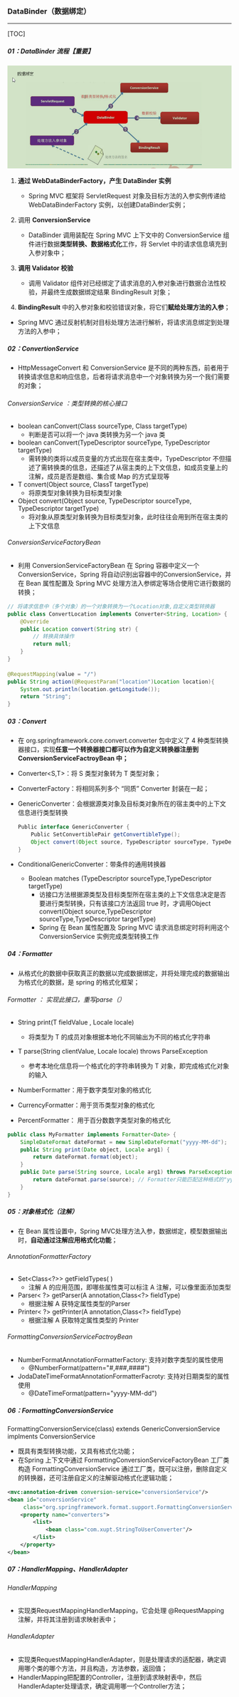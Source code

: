 ###  DataBinder（数据绑定）

------

[TOC]

##### 01：DataBinder 流程【重要】

![](https://github.com/likang315/Middleware/blob/master/14%EF%BC%9ASpringMVC/photos/DataBinder.png?raw=true)

1. **通过 WebDataBinderFactory，产生 DataBinder 实例**
   - Spring MVC 框架将 ServletRequest 对象及目标方法的入参实例传递给 WebDataBinderFactory 实例，以创建DataBinder实例；
   
2. 调用 **ConversionService** 
   - DataBinder 调用装配在 Spring MVC 上下文中的 ConversionService 组件进行数据**类型转换、数据格式化**工作，将 Servlet 中的请求信息填充到入参对象中；
   
3. **调用 Validator 校验**
   - 调用 Validator 组件对已经绑定了请求消息的入参对象进行数据合法性校验，并最终生成数据绑定结果 BindingResult 对象；
   
4. **BindingResult** 中的入参对象和校验错误对象，将它们**赋给处理方法的入参**；
- Spring MVC 通过反射机制对目标处理方法进行解析，将请求消息绑定到处理方法的入参中；

##### 02：ConvertionService

- HttpMessageConvert<T> 和 ConversionService 是不同的两种东西，前者用于转换请求信息和响应信息，后者将请求消息中一个对象转换为另一个我们需要的对象；


###### ConversionService ：类型转换的核心接口

- boolean canConvert(Class sourceType, Class targetType)
  - 判断是否可以将一个 java 类转换为另一个 java 类
- boolean canConvert(TypeDescriptor sourceType, TypeDescriptor targetType)
  - 需转换的类将以成员变量的方式出现在宿主类中，TypeDescriptor 不但描述了需转换类的信息，还描述了从宿主类的上下文信息，如成员变量上的注解，成员是否是数组、集合或 Map 的方式呈现等
- T convert(Object source, ClassT targetType)
  - 将原类型对象转换为目标类型对象
- Object convert(Object source, TypeDescriptor sourceType, TypeDescriptor targetType)
  - 将对象从原类型对象转换为目标类型对象，此时往往会用到所在宿主类的上下文信息

###### ConversionServiceFactoryBean

- 利用 ConversionServiceFactoryBean 在 Spring 容器中定义一个ConversionService，Spring 将自动识别出容器中的ConversionService，并在 Bean 属性配置及 Spring MVC 处理方法入参绑定等场合使用它进行数据的转换；


```java
// 将请求信息中（多个对象）的一个对象转换为一个Location对象,自定义类型转换器
public class ConvertLocation implements Converter<String, Location> {
    @Override
    public Location convert(String str) {
        // 转换具体操作
        return null;
    }
}

@RequestMapping(value = "/")
public String action(@RequestParam("location")Location location){
    System.out.println(location.getLongitude());
    return "String";
}
```

##### 03：Convert

- 在 org.springframework.core.convert.converter 包中定义了 4 种类型转换器接口，实现**任意一个转换器接口都可以作为自定义转换器注册到 ConversionServiceFactroyBean 中；**

- Converter<S,T>：将 S 类型对象转为 T 类型对象；

- ConverterFactory：将相同系列多个 “同质” Converter 封装在一起；

- GenericConverter：会根据源类对象及目标类对象所在的宿主类中的上下文信息进行类型转换

  ```Java
  Public interface GenericConverter {
      Public SetConvertiblePair getConvertibleType();
      Object convert(Object source, TypeDescriptor sourceType, TypeDescriptor targetType);
  }
  ```
  
- ConditionalGenericConverter：带条件的通用转换器
  - Boolean matches (TypeDescriptor sourceType,TypeDescriptor targetType)									
    - 访接口方法根据源类型及目标类型所在宿主类的上下文信息决定是否要进行类型转换，只有该接口方法返回 true 时，才调用Object convert(Object source,TypeDescriptor sourceType,TypeDescriptor targetType)
    - Spring 在 Bean 属性配置及 Spring MVC 请求消息绑定时将利用这个 ConversionService 实例完成类型转换工作

##### 04：Formatter

- 从格式化的数据中获取真正的数据以完成数据绑定，并将处理完成的数据输出为格式化的数据，是 spring 的格式化框架；


######    Formatter <T>： 实现此接口，重写parse（）

- String print(T fieldValue ,  Locale locale)
  - 将类型为 T 的成员对象根据本地化不同输出为不同的格式化字符串
- T  parse(String clientValue, Locale locale) throws ParseException
  - 参考本地化信息将一个格式化的字符串转换为 T 对象，即完成格式化对象的输入

- NumberFormatter：用于数字类型对象的格式化
- CurrencyFormatter：用于货币类型对象的格式化
- PercentFormatter： 用于百分数数字类型对象的格式化

```java
public class MyFormatter implements Formatter<Date> {
    SimpleDateFormat dateFormat = new SimpleDateFormat("yyyy-MM-dd");
    public String print(Date object, Locale arg1) {
        return dateFormat.format(object);
    }
    public Date parse(String source, Locale arg1) throws ParseException {
        return dateFormat.parse(source); // Formatter只能匹配这种格式的"yyyy-MM-dd"
    }
}
```

##### 05：对象格式化（注解）

- 在 Bean 属性设置中，Spring MVC处理方法入参，数据绑定，模型数据输出时，**自动通过注解应用格式化功能**；


###### AnnotationFormatterFactory

- Set<Class<?>> getFieldTypes( )
  - 注解 A 的应用范围，即哪些属性类可以标注 A 注解，可以像里面添加类型
- Parser< ?> getParser(A annotation,Class<?> fieldType)
  - 根据注解 A 获特定属性类型的Parser
- Printer< ?> getPrinter(A annotation,Class<?> fieldType)
  - 根据注解 A 获取特定属性类型的 Printer

######  FormattingConversionServiceFactroyBean

- NumberFormatAnnotationFormatterFactory: 支持对数字类型的属性使用
  - @NumberFormat(pattern="#,###,####")
- JodaDateTimeFormatAnnotationFormatterFacroty: 支持对日期类型的属性使用
  -  @DateTimeFormat(pattern="yyyy-MM-dd")

##### 06：FormattingConversionService

FormattingConversionService(class)  extends GenericConversionService implments ConversionService

- 既具有类型转换功能，又具有格式化功能；
- 在Spring 上下文中通过 FormattingConversionServiceFactoryBean 工厂类构造 FormattingConversionService
  通过工厂类，既可以注册，删除自定义的转换器，还可注册自定义的注解驱动格式化逻辑功能；

```xml
<mvc:annotation-driven conversion-service="conversionService"/>
<bean id="conversionService"
     class="org.springframework.format.support.FormattingConversionServiceFactoryBean">
    <property name="converters">
        <list>
            <bean class="com.xupt.StringToUserConverter"/>
        </list>
    </property>
</bean>
```

##### 07：HandlerMapping、HandlerAdapter

###### HandlerMapping

- 实现类RequestMappingHandlerMapping，它会处理 @RequestMapping 注解，并将其注册到请求映射表中；


###### HandlerAdapter

- 实现类RequestMappingHandlerAdapter，则是处理请求的适配器，确定调用哪个类的哪个方法，并且构造，方法参数，返回值；
- HandlerMapping把配置的Controller，注册到请求映射表中，然后HandlerAdapter处理请求，确定调用哪一个Controller方法；